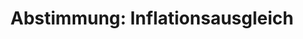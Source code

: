 ---
abstimmung:
  abstimmung: 4
  bundestagssitzung: 66
  datum: 10. November 2022
  legislaturperiode: 20
categories:
- Todo
data:
- title: Abstimmungsergebnis 20221110_4.pdf
  url: /res/2025-btw/abstimmungsergebnisse/20221110_4.pdf
- title: Abstimmungsergebnis 20221110_4_xls.xlsx
  url: /res/2025-btw/abstimmungsergebnisse/20221110_4_xls.xlsx
- title: Abstimmungsergebnis 20221110_4_xls.csv
  url: /res/2025-btw/abstimmungsergebnisse_csv/20221110_4_xls.csv
documents:
- local: /res/2025-btw/drucksachen/2003496.pdf
  summary: '### Gesetzesentwurf der Fraktionen SPD, BÜNDNIS 90/DIE GRÜNEN und FDP:
    Inflationsausgleichsgesetz


    Dieser Gesetzesentwurf zielt auf den Ausgleich der Inflation durch Anpassungen
    des Einkommensteuertarifs und weiterer steuerlicher Regelungen ab.  Er soll die
    Bürgerinnen und Bürger durch eine faire Entlastung finanziell unterstützen und
    die kalte Progression mindern.


    **Kernpunkte und Ziele:**


    * Anpassung des Einkommensteuertarifs

    * Anhebung des Grundfreibetrags

    * Anpassung des Kinderfreibetrags

    * Anpassung des Kindergeldes

    * Anpassung des Unterhaltshöchstbetrags'
  title: Drucksache 20/3496
  url: https://dserver.bundestag.de/btd/20/034/2003496.pdf
- local: /res/2025-btw/drucksachen/2004378.pdf
  summary: '### Beschlussempfehlung und Bericht des Finanzausschusses


    Der Finanzausschuss empfiehlt die Annahme des Gesetzentwurfs zum Ausgleich der
    Inflation durch einen fairen Einkommensteuertarif und Anpassung weiterer steuerlicher
    Regelungen.  **Kernpunkte und Ziele:** Ausgleich der Inflation, fairer Einkommensteuertarif,
    Anpassung weiterer steuerlicher Regelungen, Anhebung des Kindergeldes, Anhebung
    des Kinderfreibetrags.

    '
  title: Drucksache 20/4378
  url: https://dserver.bundestag.de/btd/20/043/2004378.pdf
ergebnis:
  AfD:
    enthaltung: 72
    gesamt: 79
    ja: 0
    nein: 0
    nichtabgegeben: 7
    ungueltig: 0
  Bündnis 90/Die Grünen:
    enthaltung: 0
    gesamt: 118
    ja: 111
    nein: 0
    nichtabgegeben: 7
    ungueltig: 0
  CDU/CSU:
    enthaltung: 1
    gesamt: 197
    ja: 188
    nein: 0
    nichtabgegeben: 8
    ungueltig: 0
  Die Linke:
    enthaltung: 0
    gesamt: 39
    ja: 0
    nein: 35
    nichtabgegeben: 4
    ungueltig: 0
  FDP:
    enthaltung: 0
    gesamt: 91
    ja: 86
    nein: 0
    nichtabgegeben: 5
    ungueltig: 0
  Fraktionslos:
    enthaltung: 2
    gesamt: 5
    ja: 2
    nein: 0
    nichtabgegeben: 1
    ungueltig: 0
  SPD:
    enthaltung: 0
    gesamt: 206
    ja: 191
    nein: 0
    nichtabgegeben: 15
    ungueltig: 0
layout: abstimmung
links:
- title: Link zu bundestag.de
  url: https://www.bundestag.de/parlament/plenum/abstimmung/abstimmung?id=812
preview: 'Deutscher Bundestag


  66. Sitzung des Deutschen Bundestages

  am Donnerstag, 10. November 2022


  Endgültiges Ergebnis der Namentlichen Abstimmung Nr. 4


  Gesetzentwurf der Fraktionen SPD, BÜNDNIS 90/DIE GRÜNEN und FDP

  Entwurf eines Gesetzes zum Ausgleich der Inflation durch einen fairen

  Einkommenssteuertarif sowie zur Anpassung weiterer steuerlicher Regelungen

  (Inflationsausgleichsgesetz - InflAusG)

  - Drucksachen 20/3496 und 20/4378 -'
tags:
- Todo
title: 'Abstimmung: Inflationsausgleich'
---